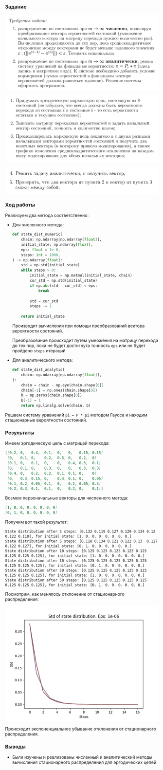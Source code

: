 ### Задание

![](./docs/1.png)

![](./docs/2.png)

![](./docs/3.png)

### Ход работы

Реализуем два метода соответственно:

- Для численного метода:
    ```python
    def state_dist_numeric(
        chain: np.ndarray[np.ndarray[float]],
        initial_state: np.ndarray[float],
        eps: float = 1e-6,
        steps: int = 1000,
    ) -> np.ndarray[float]:
        std = np.std(initial_state)
        while steps > 0:
            initial_state = np.matmul(initial_state, chain)
            cur_std = np.std(initial_state)
            if np.abs(std - cur_std) < eps:
                break
    
            std = cur_std
            steps -= 1
    
        return initial_state
    ```
  Производит вычисления при помощи преобразований вектора вероятности состояний.

  Преобразование происходит путем
  умножения на матрицу перехода до тех пор, пока не будет достигнута точность `eps` или не будет пройдено `steps`
  итераций


- Для аналитического метода:
  ```python
  def state_dist_analytic(
      chain: np.ndarray[np.ndarray[float]],
  ):
      chain = chain - np.eye(chain.shape[0])
      chain[-1] = np.ones(chain.shape[0])
      b = np.zeros(chain.shape[0])
      b[-1] = 1
      return np.linalg.solve(chain, b)
  ```

Решаем систему уравнений `pi = P * pi` методом Гаусса и находим стационарные вероятности состояний.

### Результаты

Имеем эргодическую цепь с матрицей перехода:

```markdown
[[0.2, 0,   0.4,  0.1,  0,   0,   0.15, 0.15]
 [0,   0.1, 0,    0.2,  0.5, 0,   0.2,  0]
 [0.1, 0,   0.1,  0,    0,   0.4, 0.3,  0.1]
 [0,   0.1, 0,    0.3,  0,   0,   0.3,  0.3]
 [0.4, 0,   0.2,  0.2,  0.1, 0.1, 0,    0]
 [0,   0.3, 0.15, 0,    0.4, 0.1, 0,    0.05]
 [0.1, 0.2, 0.05, 0.1,  0,   0.2, 0.05, 0.3]
 [0.2, 0.3, 0.1,  0.1,  0,   0.2, 0,    0.1]]
```

Возмем первоначальные векторы для численного метода:

```markdown
[1, 0, 0, 0, 0, 0, 0, 0]
[0, 1, 0, 0, 0, 0, 0, 0]
```

Получим вот такой результат:

```text
State distribution after 5 steps: [0.132 0.119 0.127 0.129 0.134 0.12  0.122 0.118], for initial state: [1. 0. 0. 0. 0. 0. 0. 0.]
State distribution after 5 steps: [0.118 0.134 0.121 0.122 0.13  0.127 0.122 0.127], for initial state: [0. 1. 0. 0. 0. 0. 0. 0.]
State distribution after 10 steps: [0.125 0.125 0.125 0.125 0.125 0.125 0.125 0.125], for initial state: [1. 0. 0. 0. 0. 0. 0. 0.]
State distribution after 10 steps: [0.125 0.125 0.125 0.125 0.125 0.125 0.125 0.125], for initial state: [0. 1. 0. 0. 0. 0. 0. 0.]
State distribution after 50 steps: [0.125 0.125 0.125 0.125 0.125 0.125 0.125 0.125], for initial state: [1. 0. 0. 0. 0. 0. 0. 0.]
State distribution after 50 steps: [0.125 0.125 0.125 0.125 0.125 0.125 0.125 0.125], for initial state: [0. 1. 0. 0. 0. 0. 0. 0.]
```

Посмотрим, как менялось отклонение от стационарного распределения:

![](./docs/4.png)

Происходит экспоненциальное убывание отклонения от стационарного распределения.

### Выводы

- Были изучены и реализованы численный и аналитический методы вычисления стационарного распределения для эргодических
  цепей.
